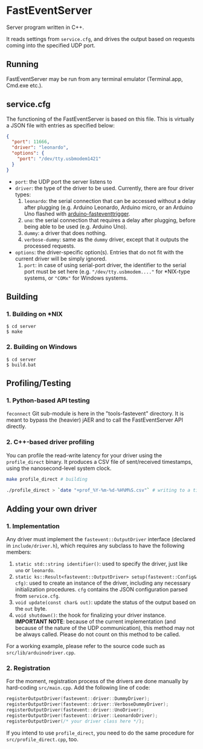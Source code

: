 # FastEventServer

Server program written in C++.

It reads settings from `service.cfg`, and drives the output based on requests coming into the specified UDP port.

## Running

FastEventServer may be run from any terminal emulator (Terminal.app, Cmd.exe etc.).

## service.cfg

The functioning of the FastEventServer is based on this file. This is virtually a JSON file with entries as specified below:

```json
{
  "port": 11666,
  "driver": "leonardo",
  "options": {
    "port": "/dev/tty.usbmodem1421"
  }
}
```

- `port`: the UDP port the server listens to
- `driver`: the type of the driver to be used. Currently, there are four driver types:
  1. `leonardo`: the serial connection that can be accessed without a delay after plugging (e.g. Arduino Leonardo, Arduino micro, or an Arduino Uno flashed with [arduino-fasteventtrigger](https://github.com/gwappa/arduino-fasteventtrigger).
  2. `uno`: the serial connection that requires a delay after plugging, before being able to be used (e.g. Arduino Uno).
  3. `dummy`: a driver that does nothing.
  4. `verbose-dummy`: same as the `dummy` driver, except that it outputs the processed requests.
- `options`: the driver-specific option(s). Entries that do not fit with the current driver will be simply ignored.
  1. `port`: in case of using serial-port driver, the identifier to the serial port must be set here (e.g. `"/dev/tty.usbmodem...."` for *NIX-type systems, or `"COMx"` for Windows systems.

## Building

### 1. Building on \*NIX

```
$ cd server
$ make
```

### 2. Building on Windows

```
$ cd server
$ build.bat
```

## Profiling/Testing

### 1. Python-based API testing

`feconnect` Git sub-module is here in the "tools-fastevent" directory. It is meant to bypass the (heavier) jAER and to call the FastEventServer API directly.

### 2. C++-based driver profiling

You can profile the read-write latency for your driver using the `profile_direct` binary. It produces a CSV file of sent/received timestamps, using the nanosecond-level system clock.

```bash
make profile_direct # building

./profile_direct > `date "+prof_%Y-%m-%d-%H%M%S.csv"` # writing to a time-stamped file

```

## Adding your own driver

### 1. Implementation

Any driver must implement the `fastevent::OutputDriver` interface (declared in `include/driver.h`), which requires any subclass to  have the following members:

1. `static std::string identifier()`: used to specify the driver, just like `uno` or `leonardo`.
2. `static ks::Result<fastevent::OutputDriver> setup(fastevent::Config& cfg)`: used to create an instance of the driver, including any necessary initialization procedures. `cfg` contains the JSON configuration parsed from `service.cfg`.
3. `void update(const char& out)`: update the status of the output based on the `out` byte.
4. `void shutdown()`: the hook for finalizing your driver instance.
   **IMPORTANT NOTE**: because of the current implementation (and because of the nature of the UDP communication), this method may not be always called. Please do not count on this method to be called.

For a working example, please refer to the source code such as `src/lib/arduinodriver.cpp`.

### 2. Registration

For the moment, registration process of the drivers are done manually by hard-coding `src/main.cpp`. Add the following line of code:

```c++
registerOutputDriver(fastevent::driver::DummyDriver);
registerOutputDriver(fastevent::driver::VerboseDummyDriver);
registerOutputDriver(fastevent::driver::UnoDriver);
registerOutputDriver(fastevent::driver::LeonardoDriver);
registerOutputDriver(/* your driver class here */);
```

If you intend to use `profile_direct`, you need to do the same procedure for `src/profile_direct.cpp`, too.
